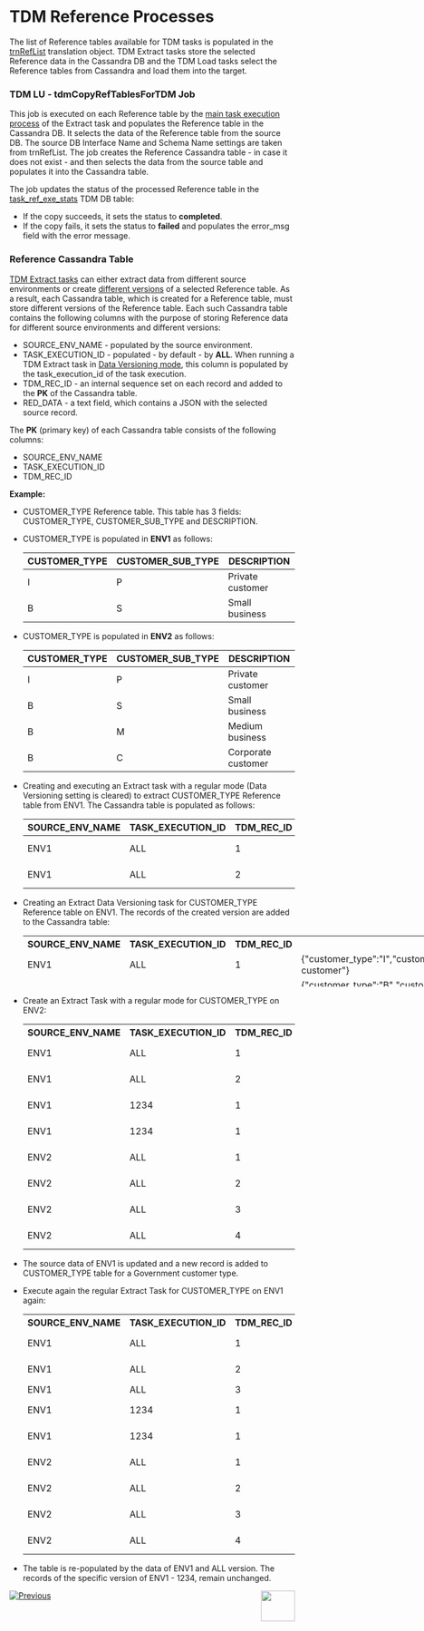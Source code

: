 # TDM Reference Processes

The list of Reference tables available for TDM tasks is populated in the [trnRefList](/articles/TDM/tdm_implementation/04_fabric_tdm_library.md#trnreflist) translation object.  TDM Extract tasks store the selected Reference data in the Cassandra DB and the TDM Load tasks select the Reference tables from Cassandra and load them into the target. 

### TDM LU - tdmCopyRefTablesForTDM Job

This job is executed on each Reference table by the [main task execution process](03_task_execution_processes.md#main-tdm-task-execution-process-tdmexecutetask-job) of the Extract task and populates the Reference table in the Cassandra DB. It selects the data of the Reference table from the source DB. The source DB Interface Name and Schema Name settings are taken from trnRefList. The job creates the Reference Cassandra table - in case it does not exist - and then selects the data from the source table and populates it into the Cassandra table. 

The job updates the status of the processed Reference table in the [task_ref_exe_stats](02_tdm_database.md#task_ref_exe_stats) TDM DB table: 

- If the copy succeeds, it sets the status to **completed**.
- If the copy fails, it sets the status to **failed** and populates the error_msg field with the error message.

### Reference Cassandra Table
[TDM Extract tasks](/articles/TDM/tdm_gui/16_extract_task.md) can either extract data from different source environments or create [different versions](/articles/TDM/tdm_gui/15_data_flux_task.md) of a selected Reference table. As a result, each Cassandra table, which is created for a Reference table, must store different versions of the Reference table. Each such Cassandra table contains the following columns with the purpose of storing Reference data for different source environments and different versions:

- SOURCE_ENV_NAME - populated by the source environment.
- TASK_EXECUTION_ID - populated - by default - by **ALL**. When running a TDM Extract task in [Data Versioning mode](/articles/TDM/tdm_gui/16_extract_task.md#entity-versioning), this column is populated by the task_execution_id of the task execution. 
- TDM_REC_ID - an internal sequence set on each record and added to the **PK** of the Cassandra table.
- RED_DATA - a text field, which contains a JSON with the selected source record.

The **PK** (primary key) of each Cassandra table consists of the following columns:

- SOURCE_ENV_NAME
- TASK_EXECUTION_ID
- TDM_REC_ID

**Example:**

- CUSTOMER_TYPE Reference table. This table has 3 fields: CUSTOMER_TYPE, CUSTOMER_SUB_TYPE and DESCRIPTION.

- CUSTOMER_TYPE is populated in **ENV1** as follows:

  <table class="md-table">
  <thead>
  <tr class="md-end-block md-focus-container">
  <th><span class="td-span md-focus"><span class="md-plain md-expand">CUSTOMER_TYPE</span></span></th>
  <th><span class="td-span"><span class="md-plain">CUSTOMER_SUB_TYPE</span></span></th>
  <th><span class="td-span"><span class="md-plain">DESCRIPTION</span></span></th>
  </tr>
  </thead>
  <tbody>
  <tr class="md-end-block">
  <td><span class="td-span"><span class="md-plain">I</span></span></td>
  <td><span class="td-span"><span class="md-plain">P</span></span></td>
  <td><span class="td-span"><span class="md-plain">Private customer</span></span></td>
  </tr>
  <tr class="md-end-block md-focus-container">
  <td><span class="td-span"><span class="md-plain">B</span></span></td>
  <td><span class="td-span"><span class="md-plain">S</span></span></td>
  <td><span class="td-span md-focus"><span class="md-plain md-expand">Small business</span></span></td>
  </tr>
  </tbody>
  </table>

- CUSTOMER_TYPE is populated in **ENV2** as follows:

  <table class="md-table">
  <thead>
  <tr class="md-end-block md-focus-container">
  <th><span class="td-span md-focus"><span class="md-plain md-expand">CUSTOMER_TYPE</span></span></th>
  <th><span class="td-span"><span class="md-plain">CUSTOMER_SUB_TYPE</span></span></th>
  <th><span class="td-span"><span class="md-plain">DESCRIPTION</span></span></th>
  </tr>
  </thead>
  <tbody>
  <tr class="md-end-block">
  <td><span class="td-span"><span class="md-plain">I</span></span></td>
  <td><span class="td-span"><span class="md-plain">P</span></span></td>
  <td><span class="td-span"><span class="md-plain">Private customer</span></span></td>
  </tr>
  <tr class="md-end-block md-focus-container">
  <td><span class="td-span"><span class="md-plain">B</span></span></td>
  <td><span class="td-span"><span class="md-plain">S</span></span></td>
  <td><span class="td-span md-focus"><span class="md-plain md-expand">Small business</span></span></td>
  </tr>
  <tr class="md-end-block md-focus-container">
  <td><span class="td-span"><span class="md-plain">B</span></span></td>
  <td><span class="td-span"><span class="md-plain">M</span></span></td>
  <td><span class="td-span md-focus"><span class="md-plain md-expand">Medium business</span></span></td>
  </tr> 
  <tr class="md-end-block md-focus-container">
  <td><span class="td-span"><span class="md-plain">B</span></span></td>
  <td><span class="td-span"><span class="md-plain">C</span></span></td>
  <td><span class="td-span md-focus"><span class="md-plain md-expand">Corporate customer</span></span></td>
  </tr>
  </tbody>
  </table>

 

- Creating and executing an Extract task with a regular mode (Data Versioning setting is cleared) to extract CUSTOMER_TYPE Reference table from ENV1. The Cassandra table is populated as follows:

  
  
  <table width="900pxl">
  <tbody>
  <tr class="md-end-block md-focus-container">
  <th style="width: 161.432px;"><span class="td-span md-focus"><span class="md-plain md-expand">SOURCE_ENV_NAME</span></span></th>
  <th style="width: 172.591px;"><span class="td-span"><span class="md-plain">TASK_EXECUTION_ID</span></span></th>
  <th style="width: 104.25px;"><span class="td-span"><span class="md-plain">TDM_REC_ID</span></span></th>
  <th style="width: 83.5114px;"><span class="td-span"><span class="md-plain">REC_DATA</span></span></th>
  </tr>
  </tbody>
  <tbody>
  <tr class="md-end-block">
  <td style="width: 161.432px;"><span class="td-span"><span class="md-plain">ENV1</span></span></td>
  <td style="width: 172.591px;"><span class="td-span"><span class="md-plain">ALL</span></span></td>
  <td style="width: 104.25px;"><span class="td-span"><span class="md-plain">1</span></span></td>
  <td style="width: 83.5114px;"><span class="td-span"><span class="md-plain">{"customer_type":"I","customer_sub_type":"P","description":"Private customer"}<br /></span></span></td>
  </tr>
  <tr class="md-end-block md-focus-container">
  <td style="width: 161.432px;"><span class="td-span"><span class="md-plain">ENV1</span></span></td>
  <td style="width: 172.591px;"><span class="td-span"><span class="md-plain">ALL</span></span></td>
  <td style="width: 104.25px;"><span class="td-span"><span class="md-plain">2</span></span></td>
  <td style="width: 83.5114px;"><span class="td-span"><span class="md-plain">{"customer_type":"B","customer_sub_type":"S","description":"Small business"}</span></span></td>
  </tr>
  </tbody>
  </table>

 

- Creating an Extract Data Versioning task for CUSTOMER_TYPE Reference table on ENV1. The records of the created version are added to the Cassandra table:

  
  
  <table style="height: 90px; width: 929px;" width="900pxl">
  <tbody>
  <tr class="md-end-block md-focus-container" style="height: 18px;">
  <th style="width: 161px; height: 18px;"><span class="td-span md-focus"><span class="md-plain md-expand">SOURCE_ENV_NAME</span></span></th>
  <th style="width: 172px; height: 18px;"><span class="td-span"><span class="md-plain">TASK_EXECUTION_ID</span></span></th>
  <th style="width: 104px; height: 18px;"><span class="td-span"><span class="md-plain">TDM_REC_ID</span></span></th>
  <th style="width: 492px; height: 18px;"><span class="td-span"><span class="md-plain">REC_DATA</span></span></th>
  </tr>
  <tr class="md-end-block" style="height: 36px;">
  <td style="width: 161px; height: 36px;"><span class="td-span"><span class="md-plain">ENV1</span></span></td>
  <td style="width: 172px; height: 36px;"><span class="td-span"><span class="md-plain">ALL</span></span></td>
  <td style="width: 104px; height: 36px;"><span class="td-span"><span class="md-plain">1</span></span></td>
  <td style="width: 492px; height: 36px;"><span class="td-span"><span class="md-plain">{"customer_type":"I","customer_sub_type":"P","description":"Private customer"}<br /></span></span></td>
  </tr>
  <tr class="md-end-block md-focus-container" style="height: 36px;">
  <td style="width: 161px; height: 36px;"><span class="td-span"><span class="md-plain">ENV1</span></span></td>
  <td style="width: 172px; height: 36px;"><span class="td-span"><span class="md-plain">ALL</span></span></td>
  <td style="width: 104px; height: 36px;"><span class="td-span"><span class="md-plain">2</span></span></td>
  <td style="width: 492px; height: 36px;"><span class="td-span"><span class="md-plain">{"customer_type":"B","customer_sub_type":"S","description":"Small business"}</span></span></td>
  </tr>
  <tr class="md-end-block" style="height: 36px;">
  <td style="width: 161px; height: 36px;"><span class="td-span"><span class="md-plain">ENV1</span></span></td>
  <td style="width: 172px;"><span class="td-span"><span class="md-plain">1234</span></span></td>
  <td style="width: 104px;"><span class="td-span"><span class="md-plain">1</span></span></td>
  <td style="width: 492px;"><span class="td-span"><span class="md-plain">{"customer_type":"I","customer_sub_type":"P","description":"Private customer"}</span></span></td>
  </tr>
  <tr class="md-end-block md-focus-container" style="height: 36px;">
  <td style="width: 161px; height: 36px;"><span class="td-span"><span class="md-plain">ENV1</span></span></td>
  <td style="width: 172px;"><span class="td-span"><span class="md-plain">1234</span></span></td>
  <td style="width: 104px;"><span class="td-span"><span class="md-plain">2</span></span></td>
  <td style="width: 492px;"><span class="td-span"><span class="md-plain">{"customer_type":"B","customer_sub_type":"S","description":"Small business"}</span></span></td>
  </tr>
  </tbody>
  </table>
  
  
- Create an Extract Task with a regular mode for CUSTOMER_TYPE on ENV2:

  <table width="900pxl">
  <tbody>
  <tr class="md-end-block md-focus-container" style="height: 18px;">
  <th style="width: 161.432px; height: 18px;"><span class="td-span md-focus"><span class="md-plain md-expand">SOURCE_ENV_NAME</span></span></th>
  <th style="width: 172.591px; height: 18px;"><span class="td-span"><span class="md-plain">TASK_EXECUTION_ID</span></span></th>
  <th style="width: 104.25px; height: 18px;"><span class="td-span"><span class="md-plain">TDM_REC_ID</span></span></th>
  <th style="width: 492.557px; height: 18px;"><span class="td-span"><span class="md-plain">REC_DATA</span></span></th>
  </tr>
  <tr class="md-end-block" style="height: 36px;">
  <td style="width: 161.432px; height: 36px;"><span class="td-span"><span class="md-plain">ENV1</span></span></td>
  <td style="width: 172.591px; height: 36px;"><span class="td-span"><span class="md-plain">ALL</span></span></td>
  <td style="width: 104.25px; height: 36px;"><span class="td-span"><span class="md-plain">1</span></span></td>
  <td style="width: 492.557px; height: 36px;"><span class="td-span"><span class="md-plain">{"customer_type":"I","customer_sub_type":"P","description":"Private customer"}<br /></span></span></td>
  </tr>
  <tr class="md-end-block md-focus-container" style="height: 36px;">
  <td style="width: 161.432px; height: 36px;"><span class="td-span"><span class="md-plain">ENV1</span></span></td>
  <td style="width: 172.591px; height: 36px;"><span class="td-span"><span class="md-plain">ALL</span></span></td>
  <td style="width: 104.25px; height: 36px;"><span class="td-span"><span class="md-plain">2</span></span></td>
  <td style="width: 492.557px; height: 36px;"><span class="td-span"><span class="md-plain">{"customer_type":"B","customer_sub_type":"S","description":"Small business"}</span></span></td>
  </tr>
  <tr class="md-end-block" style="height: 36px;">
  <td style="width: 161.432px; height: 36px;"><span class="td-span"><span class="md-plain">ENV1</span></span></td>
  <td style="width: 172.591px; height: 36px;"><span class="td-span"><span class="md-plain">1234</span></span></td>
  <td style="width: 104.25px; height: 36px;"><span class="td-span"><span class="md-plain">1</span></span></td>
  <td style="width: 492.557px; height: 36px;"><span class="td-span"><span class="md-plain">{"customer_type":"I","customer_sub_type":"P","description":"Private customer"}</span></span></td>
  </tr>
  <tr class="md-end-block md-focus-container" style="height: 36px;">
  <td style="width: 161.432px; height: 36px;"><span class="td-span"><span class="md-plain">ENV1</span></span></td>
  <td style="width: 172.591px; height: 36px;"><span class="td-span"><span class="md-plain">1234</span></span></td>
  <td style="width: 104.25px; height: 36px;"><span class="td-span"><span class="md-plain">1</span></span></td>
  <td style="width: 492.557px; height: 36px;"><span class="td-span"><span class="md-plain">{"customer_type":"B","customer_sub_type":"S","description":"Small business"}</span></span></td>
  </tr>
  <tr style="height: 18px;">
  <td style="width: 161.432px; height: 18px;"><span class="td-span"><span class="md-plain">ENV2</span></span></td>
  <td style="width: 172.591px; height: 18px;"><span class="td-span"><span class="md-plain"> ALL</span></span></td>
  <td style="width: 104.25px; height: 18px;"><span class="td-span"><span class="md-plain">1</span></span></td>
  <td style="width: 492.557px; height: 18px;"><span class="td-span"><span class="md-plain">{"customer_type":"I","customer_sub_type":"P","description":"Private customer"}<br /></span></span></td>
  </tr>
  <tr style="height: 18px;">
  <td style="width: 161.432px; height: 18px;"><span class="td-span"><span class="md-plain"> ENV2</span></span></td>
  <td style="width: 172.591px; height: 18px;"><span class="td-span"><span class="md-plain"> ALL</span></span></td>
  <td style="width: 104.25px; height: 18px;"><span class="td-span"><span class="md-plain">2&nbsp;</span></span></td>
  <td style="width: 492.557px; height: 18px;"><span class="td-span"><span class="md-plain">{"customer_type":"B","customer_sub_type":"S","description":"Small business"}</span></span></td>
  </tr>
  <tr style="height: 18px;">
  <td style="width: 161.432px; height: 18px;"><span class="td-span"><span class="md-plain"> ENV2</span></span></td>
  <td style="width: 172.591px; height: 18px;"><span class="td-span"><span class="md-plain"> ALL</span></span></td>
  <td style="width: 104.25px; height: 18px;"><span class="td-span"><span class="md-plain">3</span></span></td>
  <td style="width: 492.557px; height: 18px;"><span class="td-span"><span class="md-plain">{"customer_type":"B","customer_sub_type":"M","description":"Medium business"}<br /></span></span></td>
  </tr>
  <tr style="height: 18px;">
  <td style="width: 161.432px; height: 18px;"><span class="td-span"><span class="md-plain"> ENV2</span></span></td>
  <td style="width: 172.591px; height: 18px;"><span class="td-span"><span class="md-plain"> ALL</span></span></td>
  <td style="width: 104.25px; height: 18px;"><span class="td-span"><span class="md-plain">4&nbsp;</span></span></td>
  <td style="width: 492.557px; height: 18px;"><span class="td-span"><span class="md-plain">{"customer_type":"B","customer_sub_type":"C","description":"Corporate customer"}</span></span></td>
  </tr>
  </tbody>
  </table>
  
  

- The source data of ENV1 is updated and a new record is added to CUSTOMER_TYPE table for a Government customer type.

- Execute again the regular Extract Task for CUSTOMER_TYPE on ENV1 again:

  
  
  <table width="900pxl">
  <tbody>
  <tr class="md-end-block md-focus-container" style="height: 18px;">
  <th style="width: 161.432px; height: 18px;"><span class="td-span md-focus"><span class="md-plain md-expand">SOURCE_ENV_NAME</span></span></th>
  <th style="width: 172.591px; height: 18px;"><span class="td-span"><span class="md-plain">TASK_EXECUTION_ID</span></span></th>
  <th style="width: 104.25px; height: 18px;"><span class="td-span"><span class="md-plain">TDM_REC_ID</span></span></th>
  <th style="width: 492.557px; height: 18px;"><span class="td-span"><span class="md-plain">REC_DATA</span></span></th>
  </tr>
  <tr class="md-end-block" style="height: 36px;">
  <td style="width: 161.432px; height: 36px;"><span class="td-span"><span class="md-plain">ENV1</span></span></td>
  <td style="width: 172.591px; height: 36px;"><span class="td-span"><span class="md-plain">ALL</span></span></td>
  <td style="width: 104.25px; height: 36px;"><span class="td-span"><span class="md-plain">1</span></span></td>
  <td style="width: 492.557px; height: 36px;"><span class="td-span"><span class="md-plain">{"customer_type":"I","customer_sub_type":"P","description":"Private customer"}<br /></span></span></td>
  </tr>
  <tr class="md-end-block md-focus-container" style="height: 36px;">
  <td style="width: 161.432px; height: 36px;"><span class="td-span"><span class="md-plain">ENV1</span></span></td>
  <td style="width: 172.591px; height: 36px;"><span class="td-span"><span class="md-plain">ALL</span></span></td>
  <td style="width: 104.25px; height: 36px;"><span class="td-span"><span class="md-plain">2</span></span></td>
  <td style="width: 492.557px; height: 36px;"><span class="td-span"><span class="md-plain">{"customer_type":"B","customer_sub_type":"S","description":"Small business"}</span></span></td>
  </tr>
  <tr>
  <td style="width: 161.432px;"><span class="td-span"><span class="md-plain">ENV1</span></span></td>
  <td style="width: 172.591px;"><span class="td-span"><span class="md-plain">ALL</span></span></td>
  <td style="width: 104.25px;"><span class="td-span"><span class="md-plain">3</span></span></td>
  <td style="width: 492.557px;"><span class="td-span"><span class="md-plain">{"customer_type":"B","customer_sub_type":"G","description":"Government"}</span></span></td>
  </tr>
  <tr class="md-end-block" style="height: 36px;">
  <td style="width: 161.432px; height: 36px;"><span class="td-span"><span class="md-plain">ENV1</span></span></td>
  <td style="width: 172.591px; height: 36px;"><span class="td-span"><span class="md-plain">1234</span></span></td>
  <td style="width: 104.25px; height: 36px;"><span class="td-span"><span class="md-plain">1</span></span></td>
  <td style="width: 492.557px; height: 36px;"><span class="td-span"><span class="md-plain">{"customer_type":"I","customer_sub_type":"P","description":"Private customer"}</span></span></td>
  </tr>
  <tr class="md-end-block md-focus-container" style="height: 36px;">
  <td style="width: 161.432px; height: 36px;"><span class="td-span"><span class="md-plain">ENV1</span></span></td>
  <td style="width: 172.591px; height: 36px;"><span class="td-span"><span class="md-plain">1234</span></span></td>
  <td style="width: 104.25px; height: 36px;"><span class="td-span"><span class="md-plain">1</span></span></td>
  <td style="width: 492.557px; height: 36px;"><span class="td-span"><span class="md-plain">{"customer_type":"B","customer_sub_type":"S","description":"Small business"}</span></span></td>
  </tr>
  <tr style="height: 18px;">
  <td style="width: 161.432px; height: 18px;"><span class="td-span"><span class="md-plain">ENV2</span></span></td>
  <td style="width: 172.591px; height: 18px;"><span class="td-span"><span class="md-plain"> ALL</span></span></td>
  <td style="width: 104.25px; height: 18px;"><span class="td-span"><span class="md-plain">1</span></span></td>
  <td style="width: 492.557px; height: 18px;"><span class="td-span"><span class="md-plain">{"customer_type":"I","customer_sub_type":"P","description":"Private customer"}<br /></span></span></td>
  </tr>
  <tr style="height: 18px;">
  <td style="width: 161.432px; height: 18px;"><span class="td-span"><span class="md-plain"> ENV2</span></span></td>
  <td style="width: 172.591px; height: 18px;"><span class="td-span"><span class="md-plain"> ALL</span></span></td>
  <td style="width: 104.25px; height: 18px;"><span class="td-span"><span class="md-plain">2&nbsp;</span></span></td>
  <td style="width: 492.557px; height: 18px;"><span class="td-span"><span class="md-plain">{"customer_type":"B","customer_sub_type":"S","description":"Small business"}</span></span></td>
  </tr>
  <tr style="height: 18px;">
  <td style="width: 161.432px; height: 18px;"><span class="td-span"><span class="md-plain"> ENV2</span></span></td>
  <td style="width: 172.591px; height: 18px;"><span class="td-span"><span class="md-plain"> ALL</span></span></td>
  <td style="width: 104.25px; height: 18px;"><span class="td-span"><span class="md-plain">3</span></span></td>
  <td style="width: 492.557px; height: 18px;"><span class="td-span"><span class="md-plain">{"customer_type":"B","customer_sub_type":"M","description":"Medium business"}<br /></span></span></td>
  </tr>
  <tr style="height: 18px;">
  <td style="width: 161.432px; height: 18px;"><span class="td-span"><span class="md-plain"> ENV2</span></span></td>
  <td style="width: 172.591px; height: 18px;"><span class="td-span"><span class="md-plain"> ALL</span></span></td>
  <td style="width: 104.25px; height: 18px;"><span class="td-span"><span class="md-plain">4&nbsp;</span></span></td>
  <td style="width: 492.557px; height: 18px;"><span class="td-span"><span class="md-plain">{"customer_type":"B","customer_sub_type":"C","description":"Corporate customer"}</span></span></td>
  </tr>
  </tbody>
  </table>
  
  

- The table is re-populated by the data of ENV1 and ALL version. The records of the specific version of ENV1 - 1234, remain unchanged. 

  
  


 [![Previous](/articles/images/Previous.png)](04_task_execution_overridden_parameters.md)[<img align="right" width="60" height="54" src="/articles/images/Next.png">](06_tdmdb_cleanup_process.md)

  
